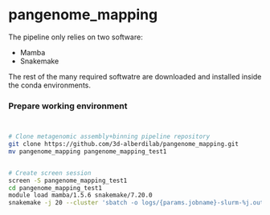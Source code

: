 # pangenome_mapping

The pipeline only relies on two software:

- Mamba
- Snakemake

The rest of the many required softwatre are downloaded and installed inside the conda environments.

### Prepare working environment

```sh


# Clone metagenomic assembly+binning pipeline repository
git clone https://github.com/3d-alberdilab/pangenome_mapping.git
mv pangenome_mapping pangenome_mapping_test1


# Create screen session 
screen -S pangenome_mapping_test1
cd pangenome_mapping_test1
module load mamba/1.5.6 snakemake/7.20.0
snakemake -j 20 --cluster 'sbatch -o logs/{params.jobname}-slurm-%j.out --mem {resources.mem_gb}G --time {resources.time} -c {threads} --job-name={params.jobname} -v'   --use-conda --conda-frontend mamba --conda-prefix conda --latency-wait 600
```
